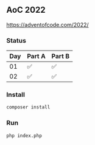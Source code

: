 ## AoC 2022

https://adventofcode.com/2022/

### Status

| Day | Part A | Part B |
|-----|--------|--------|
| 01  | ✅      | ✅      |
| 02  | ✅      | ✅      |

### Install

```bash
composer install
```

### Run

```bash
php index.php
```
